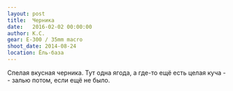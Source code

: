 ```yaml
---
layout: post
title:  Черника
date:   2016-02-02 00:00:00
author: К.С.
gear: E-300 / 35mm macro
shoot_date: 2014-08-24
location: Ёль-база
---
```


Спелая вкусная черника. Тут одна ягода, а где-то ещё есть целая куча -- залью потом, если ещё не было.
